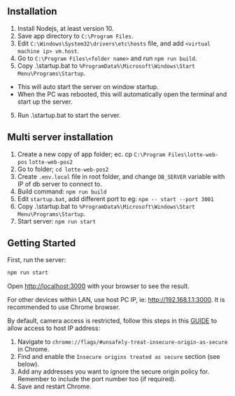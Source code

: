 ## Installation 

1. Install Nodejs, at least version 10.
2. Save app directory to `C:\Program Files`.
3. Edit `C:\Windows\System32\drivers\etc\hosts` file, and add `<virtual machine ip> vm.host`.
4. Go to `C:\Program Files\<folder name>` and run `npm run build`.
4. Copy .\startup.bat to `%ProgramData%\Microsoft\Windows\Start Menu\Programs\Startup`.
  - This will auto start the server on window startup.
  - When the PC was rebooted, this will automatically open the terminal and start up the server.
5. Run .\startup.bat to start the server.

## Multi server installation 
1. Create a new copy of app folder; ec. cp `C:\Program Files\lotte-web-pos` `lotte-web-pos2`
2. Go to folder; `cd lotte-web-pos2`
3. Create `.env.local` file in root folder, and change `DB_SERVER` variable with IP of db server to connect to. 
4. Build command: `npm run build`
5. Edit `startup.bat`, add different port to eg: `npm -- start --port 3001`
6. Copy .\startup.bat to `%ProgramData%\Microsoft\Windows\Start Menu\Programs\Startup`.
7. Start server: `npm run start`
 
## Getting Started

First, run the server:

```bash
npm run start
```

Open [http://localhost:3000](http://localhost:3000) with your browser to see the result.

For other devices within LAN, use host PC IP, ie: http://192.168.1.1:3000. It is recommended to use Chrome browser.

By default, camera access is restricted, follow this steps in this [GUIDE](https://medium.com/@Carmichaelize/enabling-the-microphone-camera-in-chrome-for-local-unsecure-origins-9c90c3149339) to allow access to host IP address: 

1. Navigate to `chrome://flags/#unsafely-treat-insecure-origin-as-secure` in Chrome.
2. Find and enable the `Insecure origins treated as secure` section (see below).
3. Add any addresses you want to ignore the secure origin policy for. Remember to include the port number too (if required).
4. Save and restart Chrome.
